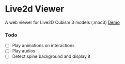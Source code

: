 # Live2d Viewer
A web viewer for Live2D Cubism 3 models (.moc3)
[Demo](https://dalfc.github.io/live2d/?url=https://raw.githubusercontent.com/DALFC/datealivesp/master/dal_test/res/basic/modle/bust_kanban/bust_10117_superKanban/bust_10117_new.moc3)
### Todo
- [ ] Play animations on interactions
- [ ] Play audios
- [ ] Detect spine background and display it
